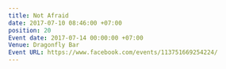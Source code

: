 ```yaml
---
title: Not Afraid
date: 2017-07-10 08:46:00 +07:00
position: 20
Event date: 2017-07-14 00:00:00 +07:00
Venue: Dragonfly Bar
Event URL: https://www.facebook.com/events/113751669254224/
---
```


